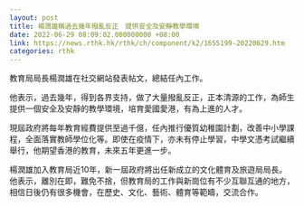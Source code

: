 ```yaml
---
layout: post
title: 楊潤雄稱過去幾年撥亂反正　提供安全及安靜教學環境
date: 2022-06-29 08:09:02.000000000 +08:00
link: https://news.rthk.hk/rthk/ch/component/k2/1655199-20220629.htm
categories: rthk
---
```


教育局局長楊潤雄在社交網站發表帖文，總結任內工作。

他表示，過去幾年，得到各界支持，做了大量撥亂反正，正本清源的工作，為師生提供一個安全及安靜的教學環境，培育愛國愛港，有為上進的人才。

現屆政府將每年教育經費提供至過千億，任內推行優質幼稚園計劃，改善中小學課程，全面落實教師學位化等。即使在疫情下，亦未有停止學習，中學文憑考試繼續舉行，他期望香港的教育，未來五年更進一步。

楊潤雄加入教育局近10年，新一屆政府將出任新成立的文化體育及旅遊局局長。他表示，離別在即，難免不捨，但教育局的工作與新崗位有不少互聯互通的地方，相信日後仍有很多機會，在歷史、文化、藝術、體育等範疇，交流合作。
